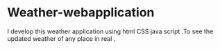 # Weather-webapplication
I develop this weather application using html CSS java script .To see the updated weather of any place in real . 
